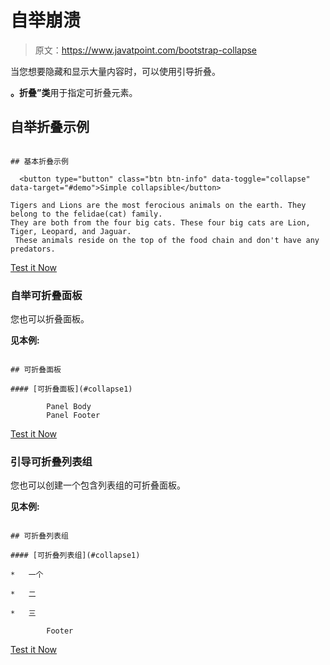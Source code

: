 # 自举崩溃

> 原文：<https://www.javatpoint.com/bootstrap-collapse>

当您想要隐藏和显示大量内容时，可以使用引导折叠。

**。折叠”类**用于指定可折叠元素。

## 自举折叠示例

```

## 基本折叠示例

  <button type="button" class="btn btn-info" data-toggle="collapse" data-target="#demo">Simple collapsible</button>

Tigers and Lions are the most ferocious animals on the earth. They belong to the felidae(cat) family. 
They are both from the four big cats. These four big cats are Lion, Tiger, Leopard, and Jaguar.
 These animals reside on the top of the food chain and don't have any predators.

```

[Test it Now](https://www.javatpoint.com/oprweb/test.jsp?filename=bootstrapcollapse1)

### 自举可折叠面板

您也可以折叠面板。

**见本例:**

```

## 可折叠面板

#### [可折叠面板](#collapse1)

        Panel Body
        Panel Footer

```

[Test it Now](https://www.javatpoint.com/oprweb/test.jsp?filename=bootstrapcollapse2)

### 引导可折叠列表组

您也可以创建一个包含列表组的可折叠面板。

**见本例:**

```

## 可折叠列表组

#### [可折叠列表组](#collapse1)

*   一个

*   二

*   三

        Footer

```

[Test it Now](https://www.javatpoint.com/oprweb/test.jsp?filename=bootstrapcollapse3)